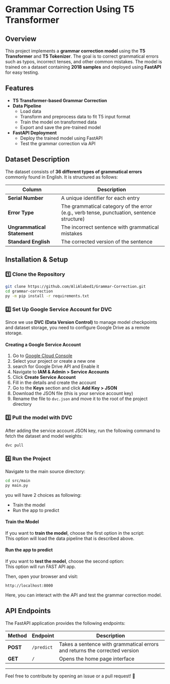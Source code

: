 # Grammar Correction Using T5 Transformer

## Overview

This project implements a **grammar correction model** using the **T5 Transformer** and **T5 Tokenizer**. The goal is to correct grammatical errors such as typos, incorrect tenses, and other common mistakes. The model is trained on a dataset containing **2018 samples** and deployed using **FastAPI** for easy testing.

## Features

- **T5 Transformer-based Grammar Correction**
- **Data Pipeline**
  - Load data
  - Transform and preprocess data to fit T5 input format
  - Train the model on transformed data
  - Export and save the pre-trained model
- **FastAPI Deployment**
  - Deploy the trained model using FastAPI
  - Test the grammar correction via API

## Dataset Description

The dataset consists of **36 different types of grammatical errors** commonly found in English. It is structured as follows:

| Column                      | Description                                                                               |
| --------------------------- | ----------------------------------------------------------------------------------------- |
| **Serial Number**           | A unique identifier for each entry                                                        |
| **Error Type**              | The grammatical category of the error (e.g., verb tense, punctuation, sentence structure) |
| **Ungrammatical Statement** | The incorrect sentence with grammatical mistakes                                          |
| **Standard English**        | The corrected version of the sentence                                                     |

## Installation & Setup

### **1️⃣ Clone the Repository**

```bash
git clone https://github.com/AliAlabed1/Grammar-Correction.git
cd grammar-correction
py -m pip install -r requirements.txt
```

### **2️⃣ Set Up Google Service Account for DVC**

Since we use **DVC (Data Version Control)** to manage model checkpoints and dataset storage, you need to configure Google Drive as a remote storage.

#### **Creating a Google Service Account**

1. Go to [Google Cloud Console](https://console.cloud.google.com/)
2. Select your project or create a new one  
3. search for Google Drive API and Enable it  
4. Navigate to **IAM & Admin > Service Accounts**
5. Click **Create Service Account**
6. Fill in the details and create the account
7. Go to the **Keys** section and click **Add Key > JSON**
8. Download the JSON file (this is your service account key)
9. Rename the file to `dvc.json` and move it to the root of the project directory

### **3️⃣ Pull the model with DVC**

After adding the service account JSON key, run the following command to fetch the dataset and model weights:

```bash
dvc pull
```

### **4️⃣ Run the Project**

Navigate to the main source directory:

```bash
cd src/main
py main.py
```

you will have 2 choices as following:
- Train the model   
- Run the app to predict  

#### **Train the Model**

If you want to **train the model**, choose the first option in the script:  
This option will load the data pipeline that is described above.  



#### **Run the app to predict**

If you want to **test the model**, choose the second option:  
This option will run FAST API app.  

  

Then, open your browser and visit:

```
http://localhost:8000
```

Here, you can interact with the API and test the grammar correction model.

## API Endpoints

The FastAPI application provides the following endpoints:

| Method   | Endpoint   | Description                                                                |
| -------- | ---------- | -------------------------------------------------------------------------- |
| **POST** | `/predict` | Takes a sentence with grammatical errors and returns the corrected version |
| **GET**  | `/`        | Opens the home page interface                                              |


---

Feel free to contribute by opening an issue or a pull request! 🚀

